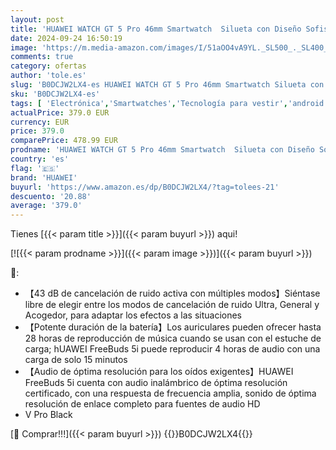 ```yaml
---
layout: post
title: 'HUAWEI WATCH GT 5 Pro 46mm Smartwatch  Silueta con Diseño Sofisticado  Deportes de Alto Nivel  Seguimiento de salud  ECG  14 Días de Duración  GPS  Llamada  iOS y Android  Negro + FreeBuds 5i Negro'
date: 2024-09-24 16:50:19
image: 'https://m.media-amazon.com/images/I/51aOO4vA9YL._SL500_._SL400_.jpg'
comments: true
category: ofertas
author: 'tole.es'
slug: 'B0DCJW2LX4-es HUAWEI WATCH GT 5 Pro 46mm Smartwatch Silueta con Diseño...'
sku: 'B0DCJW2LX4-es'
tags: [ 'Electrónica','Smartwatches','Tecnología para vestir','android','huawei','🇪🇸', ]
actualPrice: 379.0 EUR
currency: EUR
price: 379.0
comparePrice: 478.99 EUR
prodname: 'HUAWEI WATCH GT 5 Pro 46mm Smartwatch  Silueta con Diseño Sofisticado  Deportes de Alto Nivel  Seguimiento de salud  ECG  14 Días de Duración  GPS  Llamada  iOS y Android  Negro + FreeBuds 5i Negro'
country: 'es'
flag: '🇪🇸'
brand: 'HUAWEI'
buyurl: 'https://www.amazon.es/dp/B0DCJW2LX4/?tag=tolees-21'
descuento: '20.88'
average: '379.0'
---
```


Tienes [{{< param title >}}]({{< param buyurl >}}) aqui!

[![{{< param prodname >}}]({{< param image >}})]({{< param buyurl >}})

🔎:

- 【43 dB de cancelación de ruido activa con múltiples modos】Siéntase libre de elegir entre los modos de cancelación de ruido Ultra, General y Acogedor, para adaptar los efectos a las situaciones
- 【Potente duración de la batería】Los auriculares pueden ofrecer hasta 28 horas de reproducción de música cuando se usan con el estuche de carga; hUAWEI FreeBuds 5i puede reproducir 4 horas de audio con una carga de solo 15 minutos
- 【Audio de óptima resolución para los oídos exigentes】HUAWEI FreeBuds 5i cuenta con audio inalámbrico de óptima resolución certificado, con una respuesta de frecuencia amplia, sonido de óptima resolución de enlace completo para fuentes de audio HD
- V Pro Black

[🛒 Comprar!!!]({{< param buyurl >}})
{{<world>}}B0DCJW2LX4{{</world>}}

